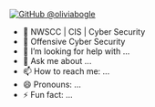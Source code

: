 


                                                                             

[![GitHub @oliviabogle](https://img.shields.io/badge/GitHub-@oliviabogle-9e9e9e?logo=github&logoColor=white&labelColor=1f1f1f&style=for-the-badge)](https://github.com/oliviabogle)








- 🌱 NWSCC | CIS | Cyber Security
- 👯 Offensive Cyber Security 
- 🤔 I’m looking for help with ...
- 💬 Ask me about ...
- 📫 How to reach me: ...
- 😄 Pronouns: ...
- ⚡ Fun fact: ...

